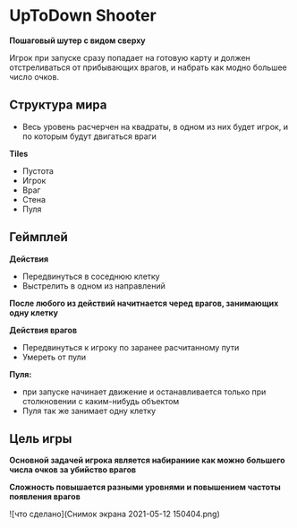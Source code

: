 # UpToDown Shooter
**Пошаговый шутер с видом сверху**

Игрок при запуске сразу попадает на готовую карту и должен отстреливаться от прибывающих врагов, и набрать как модно большее число очков.

## Структура мира
- Весь уровень расчерчен на квадраты, в одном из них будет игрок, и по которым будут двигаться враги

**Tiles**
- Пустота
- Игрок
- Враг
- Стена
- Пуля

## Геймплей
**Действия**
- Передвинуться в соседнюю клетку
- Выстрелить в одном из направлений

**После любого из действий начитнается черед врагов, занимающих одну клетку**

**Действия врагов**

- Передвинуться к игроку по заранее расчитанному пути
- Умереть от пули

**Пуля:**
- при запуске начинает движение и останавливается только при столкновении с каким-нибудь объектом
- Пуля так же занимает одну клетку

## Цель игры

**Основной задачей игрока является набираниие как можно большего числа очков за убийство врагов**

**Сложность повышается разными уровнями и повышением частоты появления врагов**

![что сделано](Снимок экрана 2021-05-12 150404.png)
